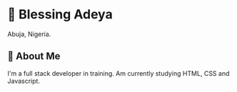 # 🚀 Blessing Adeya
Abuja, Nigeria.

## 🚀 About Me
I'm a full stack developer in training. Am currently studying HTML, CSS and Javascript.

